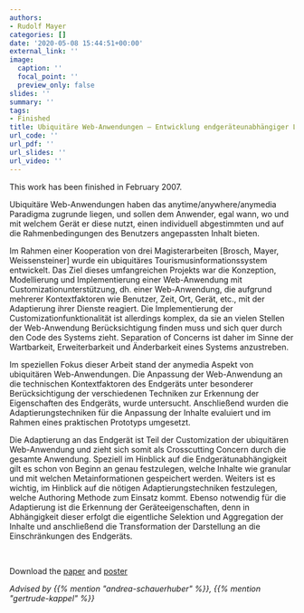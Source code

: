```yaml
---
authors:
- Rudolf Mayer
categories: []
date: '2020-05-08 15:44:51+00:00'
external_link: ''
image:
  caption: ''
  focal_point: ''
  preview_only: false
slides: ''
summary: ''
tags:
- Finished
title: Ubiquitäre Web-Anwendungen – Entwicklung endgeräteunabhängiger Lösungsansätze
url_code: ''
url_pdf: ''
url_slides: ''
url_video: ''
---
```


This work has been finished in February 2007.

Ubiquitäre Web-Anwendungen haben das anytime/anywhere/anymedia Paradigma zugrunde liegen, und sollen dem Anwender, egal wann, wo und mit welchem Gerät er diese nutzt, einen individuell abgestimmten und auf die Rahmenbedingungen des Benutzers angepassten Inhalt bieten.

Im Rahmen einer Kooperation von drei Magisterarbeiten \[Brosch, Mayer, Weissensteiner\] wurde ein ubiquitäres Tourismusinformationssystem entwickelt. Das Ziel dieses umfangreichen Projekts war die Konzeption, Modellierung und Implementierung einer Web-Anwendung mit Customizationunterstützung, dh. einer Web-Anwendung, die aufgrund mehrerer Kontextfaktoren wie Benutzer, Zeit, Ort, Gerät, etc., mit der Adaptierung ihrer Dienste reagiert. Die Implementierung der Customizationfunktionalität ist allerdings komplex, da sie an vielen Stellen der Web-Anwendung Berücksichtigung finden muss und sich quer durch den Code des Systems zieht. Separation of Concerns ist daher im Sinne der Wartbarkeit, Erweiterbarkeit und Änderbarkeit eines Systems anzustreben.

Im speziellen Fokus dieser Arbeit stand der anymedia Aspekt von ubiquitären Web-Anwendungen. Die Anpassung der Web-Anwendung an die technischen Kontextfaktoren des Endgeräts unter besonderer Berücksichtigung der verschiedenen Techniken zur Erkennung der Eigenschaften des Endgeräts, wurde untersucht. Anschließend wurden die Adaptierungstechniken für die Anpassung der Inhalte evaluiert und im Rahmen eines praktischen Prototyps umgesetzt.

Die Adaptierung an das Endgerät ist Teil der Customization der ubiquitären Web-Anwendung und zieht sich somit als Crosscutting Concern durch die gesamte Anwendung. Speziell im Hinblick auf die Endgerätunabhängigkeit gilt es schon von Beginn an genau festzulegen, welche Inhalte wie granular und mit welchen Metainformationen gespeichert werden. Weiters ist es wichtig, im Hinblick auf die nötigen Adaptierungstechniken festzulegen, welche Authoring Methode zum Einsatz kommt. Ebenso notwendig für die Adaptierung ist die Erkennung der Geräteeigenschaften, denn in Abhängigkeit dieser erfolgt die eigentliche Selektion und Aggregation der Inhalte und anschließend die Transformation der Darstellung an die Einschränkungen des Endgeräts.

&nbsp;

 Download the [paper](https://www.big.tuwien.ac.at/app/uploads/2016/10/Mayer_paper.pdf) and [poster](https://www.big.tuwien.ac.at/app/uploads/2016/10/Mayer_poster.pdf)

*Advised by {{% mention "andrea-schauerhuber" %}}, {{% mention "gertrude-kappel" %}}*
